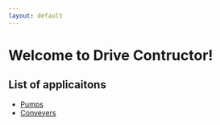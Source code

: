 ```yaml
---
layout: default
---
```

# Welcome to Drive Contructor!

## List of applicaitons

- [Pumps](/applications/pumps.html)
- [Conveyers](/applications/conveyers.html)
